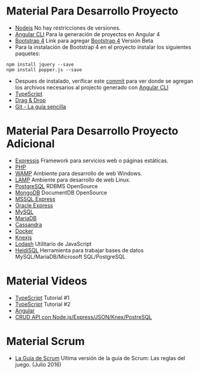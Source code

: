 # **Material Para Desarrollo Proyecto**
* [Nodejs](https://nodejs.org/es/) No hay restricciones de versiones.
* [Angular CLI](https://cli.angular.io/) Para la generación de proyectos en Angular 4
* [Bootstrap 4](https://stackoverflow.com/questions/37649164/how-to-add-bootstrap-to-an-angular-cli-project) Link para agregar [Bootstrap 4](https://getbootstrap.com/) Versión Beta
* Para la instalación de Bootstrap 4 en el proyecto instalar los siguientes paquetes:
```npm
npm install jquery --save
npm install popper.js --save
```
  * Despues de instalado, verificar este [commit](https://github.com/jsolisu/scrum-a4b4/commit/a2f525fdd7ed531f6ec08fb13b0cba8f3c48a2a4) para ver donde se agregan los archivos necesarios al projecto generado con [Angular CLI](https://cli.angular.io/)
* [TypeScript](https://www.typescriptlang.org/)
* [Drag & Drop](https://github.com/ObaidUrRehman/ng2-drag-drop)
* [Git - La guía sencilla](http://rogerdudler.github.io/git-guide/index.es.html)

# **Material Para Desarrollo Proyecto Adicional**
* [Expressjs](https://expressjs.com/) Framework para servicios web o páginas estáticas.
* [PHP](http://php.net/)
* [WAMP](http://www.wampserver.com/en/) Ambiente para desarrollo de web Windows.
* [LAMP](https://www.linux.com/learn/easy-lamp-server-installation) Ambiente para desarrollo de web Linux.
* [PostgreSQL](https://www.postgresql.org/) RDBMS OpenSource
* [MongoDB](https://www.mongodb.com/) DocumentDB OpenSource
* [MSSQL Express](https://www.microsoft.com/en-us/sql-server/sql-server-editions-express)
* [Oracle Express](http://www.oracle.com/technetwork/database/database-technologies/express-edition/overview/index.html)
* [MySQL](https://www.mysql.com/)
* [MariaDB](https://mariadb.org/)
* [Cassandra](http://cassandra.apache.org/)
* [Docker](https://www.docker.com/)
* [Knexjs](http://knexjs.org/)
* [Lodash](https://lodash.com/) Utilitario de JavaScript
* [HeidiSQL](https://www.heidisql.com) Herramienta para trabajar bases de datos MySQL/MariaDB/Microsoft SQL/PostgreSQL

# **Material Videos**
* [TypeScript](https://www.youtube.com/playlist?list=PLBdkl5-ytBTw28OJMumO-iUxYnShbhqwO) Tutorial #1
* [TypeScript](https://www.youtube.com/playlist?list=PLCKuOXG0bPi2J-C0WPRZdHTG6pareIvV2) Tutorial #2
* [Angular](https://www.youtube.com/watch?v=Opw89_JqzgA&index=2&list=PLYPjmy5IVxT8-9vxaY4BHRB9wlzUgPzD1)
* [CRUD API con Node.js/Express/JSON/Knex/PostreSQL](https://www.youtube.com/watch?v=xFsaRVNLtxI&list=PLM_i0obccy3uwR6ZYa7QE03xDRAqs4Aso)

# **Material Scrum**
* [La Guía de Scrum](http://www.scrumguides.org/docs/scrumguide/v2016/2016-Scrum-Guide-Spanish.pdf#zoom=100) Ultima versión de la guía de Scrum: Las reglas del juego. (Julio 2016)
